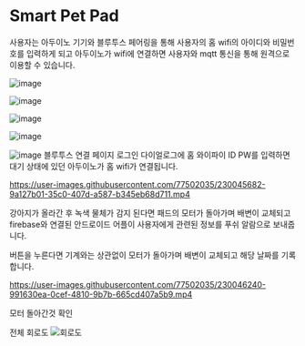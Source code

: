 # Smart Pet Pad

사용자는 아두이노 기기와 블루투스 페어링을 통해 사용자의 홈 wifi의 아이디와 비밀번호를 입력하게 되고 아두이노가 wifi에 연결하면 사용자와 mqtt 통신을 통해 원격으로 이용할 수 있습니다.

![image](https://user-images.githubusercontent.com/77502035/230044297-64310f31-61e8-4963-b47f-aab74da288b6.png)

![image](https://user-images.githubusercontent.com/77502035/230044343-b6e9e167-a050-4ebb-a6b9-7e4700dbddcd.png)

![image](https://user-images.githubusercontent.com/77502035/230044358-bf73b53a-358a-4905-a35d-5a8dda71038c.png)

![image](https://user-images.githubusercontent.com/77502035/230044608-a215d740-84a2-4e05-b3f6-208ab3a289b2.png)

![image](https://user-images.githubusercontent.com/77502035/230045065-d5414e9d-a97a-430a-ae68-6fcea691ed25.png)
블루투스 연결 페이지 
로그인 다이얼로그에 홈 와이파이 ID PW를 입력하면 대기 상태에 있던 아두이노가 홈 wifi가 연결됩니다.


https://user-images.githubusercontent.com/77502035/230045682-9a127b01-35c0-407d-a587-b345eb68d711.mp4

강아지가 올라간 후 녹색 물체가 감지 된다면 패드의 모터가 돌아가며 배변이 교체되고 firebase와 연결된 안드로이드 어플이 사용자에게 관련된 정보를 푸쉬 알람으로 보내줍니다.

버튼을 누른다면 기계와는 상관없이 모터가 돌아가며 배변이 교체되고 해당 날짜를 기록합니다.



https://user-images.githubusercontent.com/77502035/230046240-991630ea-0cef-4810-9b7b-665cd407a5b9.mp4

모터 돌아간것 확인


전체 회로도
![회로도](https://user-images.githubusercontent.com/77502035/230046780-b78cfaf1-b476-428c-84d5-80f3816dc0b3.PNG)
